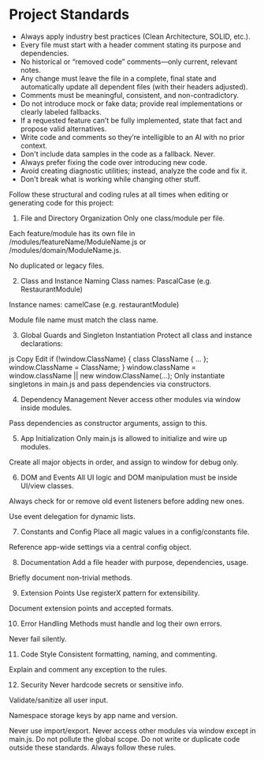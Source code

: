 # Project Standards

- Always apply industry best practices (Clean Architecture, SOLID, etc.).
- Every file must start with a header comment stating its purpose and dependencies.
- No historical or “removed code” comments—only current, relevant notes.
- Any change must leave the file in a complete, final state and automatically update all dependent files (with their headers adjusted).
- Comments must be meaningful, consistent, and non-contradictory.
- Do not introduce mock or fake data; provide real implementations or clearly labeled fallbacks.
- If a requested feature can’t be fully implemented, state that fact and propose valid alternatives.
- Write code and comments so they’re intelligible to an AI with no prior context.
- Don't include data samples in the code as a fallback. Never.
- Always prefer fixing the code over introducing new code.
- Avoid creating diagnostic utilities; instead, analyze the code and fix it.
- Don't break what is working while changing other stuff.

Follow these structural and coding rules at all times when editing or generating code for this project:

1. File and Directory Organization
Only one class/module per file.

Each feature/module has its own file in /modules/featureName/ModuleName.js or /modules/domain/ModuleName.js.

No duplicated or legacy files.

2. Class and Instance Naming
Class names: PascalCase (e.g. RestaurantModule)

Instance names: camelCase (e.g. restaurantModule)

Module file name must match the class name.

3. Global Guards and Singleton Instantiation
Protect all class and instance declarations:

js
Copy
Edit
if (!window.ClassName) { class ClassName { ... }; window.ClassName = ClassName; }
window.className = window.className || new window.ClassName(...);
Only instantiate singletons in main.js and pass dependencies via constructors.

4. Dependency Management
Never access other modules via window inside modules.

Pass dependencies as constructor arguments, assign to this.

5. App Initialization
Only main.js is allowed to initialize and wire up modules.

Create all major objects in order, and assign to window for debug only.

6. DOM and Events
All UI logic and DOM manipulation must be inside UI/view classes.

Always check for or remove old event listeners before adding new ones.

Use event delegation for dynamic lists.

7. Constants and Config
Place all magic values in a config/constants file.

Reference app-wide settings via a central config object.

8. Documentation
Add a file header with purpose, dependencies, usage.

Briefly document non-trivial methods.

9. Extension Points
Use registerX pattern for extensibility.

Document extension points and accepted formats.

10. Error Handling
Methods must handle and log their own errors.

Never fail silently.

11. Code Style
Consistent formatting, naming, and commenting.

Explain and comment any exception to the rules.

12. Security
Never hardcode secrets or sensitive info.

Validate/sanitize all user input.

Namespace storage keys by app name and version.

Never use import/export.
Never access other modules via window except in main.js.
Do not pollute the global scope.
Do not write or duplicate code outside these standards.
Always follow these rules.